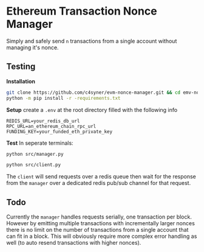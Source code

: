 # Ethereum Transaction Nonce Manager
Simply and safely send `n` transactions from a single account without managing it's nonce.

## Testing
**Installation**
```bash
git clone https://github.com/c4syner/evm-nonce-manager.git && cd emv-nonce-manager
python -m pip install -r -requirements.txt
```
**Setup**
create a `.env` at the root directory filled with the following info
```
REDIS_URL=your_redis_db_url
RPC_URL=an_ethereum_chain_rpc_url
FUNDING_KEY=your_funded_eth_private_key
```
**Test**
In seperate terminals:
```bash
python src/manager.py
```
```bash
python src/client.py
```
The `client` will send requests over a redis queue then wait for the response from the `manager` over a dedicated redis pub/sub channel for that request. 

## Todo
Currently the `manager` handles requests serially, one transaction per block. However by emitting multiple transactions with incrementally larger nonces there is no limit on the number of transactions from a single account that can fit in a block. This will obviously require more complex error handling as well (to auto resend transactions with higher nonces).
